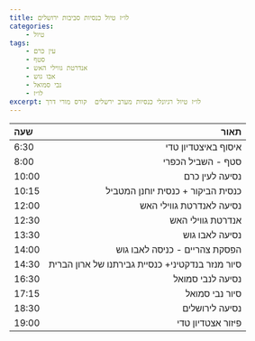 ```yaml
---
title: לו״ז טיול כנסיות סביבות ירושלים  
categories:
    - טיול
tags:
    - עין כרם
    - סטף
    - אנדרטת גווילי האש
    - אבו גוש
    - נבי סמואל
    - לו״ז
excerpt: לו״ז טיול רגיונלי כנסיות מערב ירשלים  קורס מורי דרך
---
```


| שעה      | תאור |
| :----------- | -----------: |
| 6:30      |  איסוף באיצטדיון טדי       |
| 8:00   | סטף - השביל הכפרי        |
| 10:00   | נסיעה  לעין כרם        |
| 10:15   | כנסית הביקור + כנסית יוחנן המטביל        |
| 12:00   |  נסיעה לאנדרטת גווילי האש       |
| 12:30   | אנדרטת גווילי האש       |
| 13:30   | נסיעה לאבו גוש        |
| 14:00   | הפסקת צהריים - כניסה לאבו גוש        |
| 14:30   | סיור מנזר בנדקטיני+ כנסיית גבירתנו של ארון הברית        |
| 16:30   | נסיעה לנבי סמואל        |
| 17:15   | סיור נבי סמואל        |
| 18:30   | נסיעה לירושלים        |
| 19:00   | פיזור אצטדיון טדי         |


